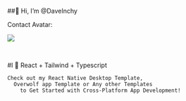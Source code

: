 ##👋 Hi, I’m @DaveInchy

Contact Avatar:

[<img src="https://cdn.discordapp.com/attachments/1176999718803472414/1380987365002313800/discord.YvNSBafB8h.png?ex=6845e035&is=68448eb5&hm=89186cc67beb43cbade65930835ae68a35c26c668ab54c301e5c255b09cf6098&" type="image/png"></img>]("https://discord.gg/YvNSBafB8h")

<br>

#I 💖 React + Tailwind + Typescript

```
Check out my React Native Desktop Template, 
  Overwolf app Template or Any other Templates
    to Get Started with Cross-Platform App Development!
```

